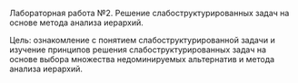 Лабораторная работа №2. Решение слабоструктурированных задач на основе метода анализа иерархий.

Цель: ознакомление с понятием слабоструктурированной задачи и изучение принципов решения слабоструктурированных задач на основе выбора множества недоминируемых альтернатив и метода анализа иерархий.

